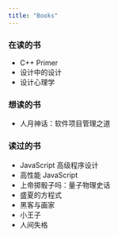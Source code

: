 ```yaml
---
title: "Books"
---
```


### 在读的书

- C++ Primer
- 设计中的设计
- 设计心理学

### 想读的书

- 人月神话：软件项目管理之道

### 读过的书

- JavaScript 高级程序设计
- 高性能 JavaScript
- 上帝掷骰子吗：量子物理史话
- 盛夏的方程式
- 黑客与画家
- 小王子
- 人间失格
